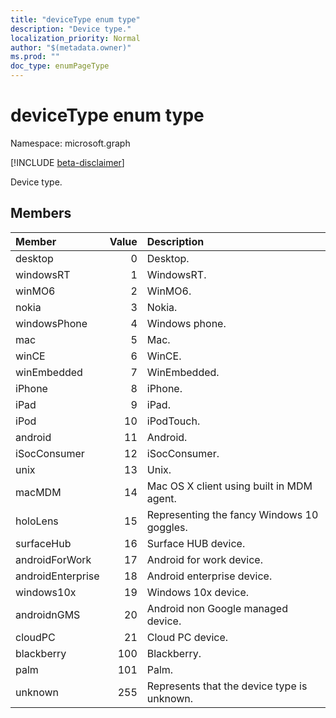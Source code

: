 ```yaml
---
title: "deviceType enum type"
description: "Device type."
localization_priority: Normal
author: "$(metadata.owner)"
ms.prod: ""
doc_type: enumPageType
---
```


# deviceType enum type

Namespace: microsoft.graph

[!INCLUDE [beta-disclaimer](../../includes/beta-disclaimer.md)]

Device type.

## Members

| Member            | Value | Description                                 |
| :---------------- | ----: | :------------------------------------------ |
| desktop           | 0     | Desktop.                                    |
| windowsRT         | 1     | WindowsRT.                                  |
| winMO6            | 2     | WinMO6.                                     |
| nokia             | 3     | Nokia.                                      |
| windowsPhone      | 4     | Windows phone.                              |
| mac               | 5     | Mac.                                        |
| winCE             | 6     | WinCE.                                      |
| winEmbedded       | 7     | WinEmbedded.                                |
| iPhone            | 8     | iPhone.                                     |
| iPad              | 9     | iPad.                                       |
| iPod              | 10    | iPodTouch.                                  |
| android           | 11    | Android.                                    |
| iSocConsumer      | 12    | iSocConsumer.                               |
| unix              | 13    | Unix.                                       |
| macMDM            | 14    | Mac OS X client using built in MDM agent.   |
| holoLens          | 15    | Representing the fancy Windows 10 goggles.  |
| surfaceHub        | 16    | Surface HUB device.                         |
| androidForWork    | 17    | Android for work device.                    |
| androidEnterprise | 18    | Android enterprise device.                  |
| windows10x        | 19    | Windows 10x device.                         |
| androidnGMS       | 20    | Android non Google managed device.          |
| cloudPC           | 21    | Cloud PC device.                            |
| blackberry        | 100   | Blackberry.                                 |
| palm              | 101   | Palm.                                       |
| unknown           | 255   | Represents that the device type is unknown. |
